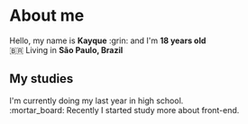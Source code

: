 <h1>About me</h1>
Hello, my name is <strong>Kayque</strong> :grin: and I'm <strong>18 years old</strong></br>
🇧🇷 Living in <strong>São Paulo, Brazil</strong> </br>


<h2>My studies</h2>
I'm currently doing my last year in high school.</br>
:mortar_board: Recently I started study more about front-end.
